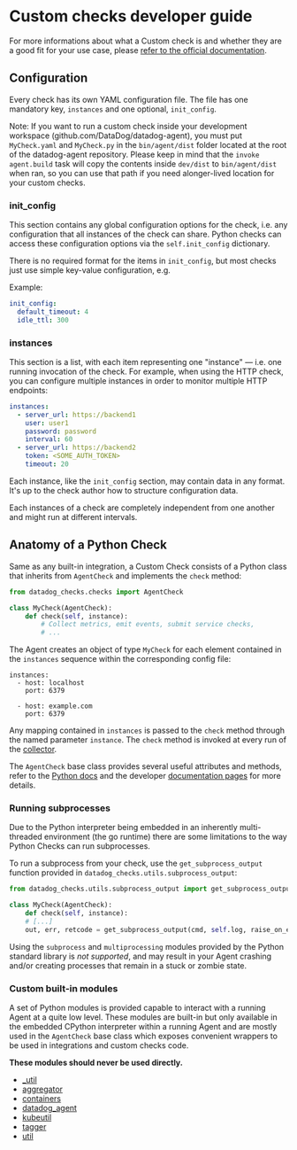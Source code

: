 # Custom checks developer guide

For more informations about what a Custom check is and whether they are a good
fit for your use case, please [refer to the official documentation][custom-checks].

## Configuration

Every check has its own YAML configuration file. The file has one mandatory key,
`instances` and one optional, `init_config`.

Note:
If you want to run a custom check inside your development workspace 
(github.com/DataDog/datadog-agent), you must put `MyCheck.yaml` and
`MyCheck.py` in the `bin/agent/dist` folder located at the root of the 
datadog-agent repository. 
Please keep in mind that the `invoke agent.build` task will copy the
contents inside `dev/dist` to `bin/agent/dist` when ran, so you can use
that path if you need alonger-lived location for your custom checks.

### init_config

This section contains any global configuration options for the check, i.e. any
configuration that all instances of the check can share. Python checks can access
these configuration options via the `self.init_config` dictionary.

There is no required format for the items in `init_config`, but most checks just
use simple key-value configuration, e.g.

Example:
```yaml
init_config:
  default_timeout: 4
  idle_ttl: 300
```

### instances

This section is a list, with each item representing one "instance" — i.e. one
running invocation of the check. For example, when using the HTTP check, you
can configure multiple instances in order to monitor multiple HTTP endpoints:

```yaml
instances:
  - server_url: https://backend1
    user: user1
    password: password
    interval: 60
  - server_url: https://backend2
    token: <SOME_AUTH_TOKEN>
    timeout: 20
```

Each instance, like the `init_config` section, may contain data in any format.
It's up to the check author how to structure configuration data.

Each instances of a check are completely independent from one another and might
run at different intervals.

## Anatomy of a Python Check

Same as any built-in integration, a Custom Check consists of a Python class that
inherits from `AgentCheck` and implements the `check` method:

```python
from datadog_checks.checks import AgentCheck

class MyCheck(AgentCheck):
    def check(self, instance):
        # Collect metrics, emit events, submit service checks,
        # ...
```

The Agent creates an object of type `MyCheck` for each element contained in the
`instances` sequence within the corresponding config file:

```
instances:
  - host: localhost
    port: 6379

  - host: example.com
    port: 6379
```

Any mapping contained in `instances` is passed to the `check` method through the
named parameter `instance`. The `check` method is invoked at every run of the
[collector][collector].

The `AgentCheck` base class provides several useful attributes and methods,
refer to the [Python docs][datadog_checks_base] and the developer
[documentation pages][developer_docs] for more details.

### Running subprocesses

Due to the Python interpreter being embedded in an inherently multi-threaded environment (the go runtime)
there are some limitations to the way Python Checks can run subprocesses.

To run a subprocess from your check, use the `get_subprocess_output` function
provided in `datadog_checks.utils.subprocess_output`:

```python
from datadog_checks.utils.subprocess_output import get_subprocess_output

class MyCheck(AgentCheck):
    def check(self, instance):
    # [...]
    out, err, retcode = get_subprocess_output(cmd, self.log, raise_on_empty_output=True)
```

Using the `subprocess` and `multiprocessing` modules provided by the Python standard library is _not
supported_, and may result in your Agent crashing and/or creating processes that remain in a stuck or zombie
state.

### Custom built-in modules

A set of Python modules is provided capable to interact with a running Agent at
a quite low level. These modules are built-in but only available in the embedded
CPython interpreter within a running Agent and are mostly used in the `AgentCheck`
base class which exposes convenient wrappers to be used in integrations and custom
checks code.

**These modules should never be used directly.**

- [_util](builtins/_util.md)
- [aggregator](builtins/aggregator.md)
- [containers](builtins/containers.md)
- [datadog_agent](builtins/datadog_agent.md)
- [kubeutil](builtins/kubeutil.md)
- [tagger](builtins/tagger.md)
- [util](builtins/util.md)

[custom-checks]: https://docs.datadoghq.com/developers/write_agent_check/?tab=agentv6
[collector]: /pkg/collector
[datadog_checks_base]: https://datadog-checks-base.readthedocs.io/en/latest/
[developer_docs]: https://docs.datadoghq.com/developers/
